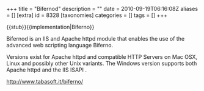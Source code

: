 +++
title = "Bifernod"
description = ""
date = 2010-09-19T06:16:08Z
aliases = []
[extra]
id = 8328
[taxonomies]
categories = []
tags = []
+++

{{stub}}{{implementation|Biferno}}

Bifernod is an IIS and Apache httpd module that enables the use of the advanced web scripting language Biferno.

Versions exist for Apache httpd and compatible HTTP Servers on Mac OSX, Linux and possibly other Unix variants.
The Windows version supports both Apache httpd and the IIS ISAPI .

http://www.tabasoft.it/biferno/

